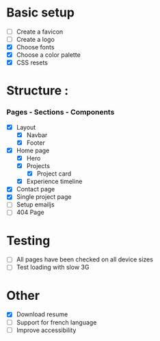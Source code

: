# Basic setup

- [ ] Create a favicon
- [ ] Create a logo
- [x] Choose fonts
- [x] Choose a color palette
- [x] CSS resets

# Structure :

### Pages - Sections - Components

- [x] Layout
  - [x] Navbar
  - [x] Footer
- [x] Home page
  - [x] Hero
  - [x] Projects
    - [x] Project card
  - [x] Experience timeline
- [x] Contact page
- [x] Single project page
- [ ] Setup emailjs
- [ ] 404 Page

# Testing

- [ ] All pages have been checked on all device sizes
- [ ] Test loading with slow 3G

# Other

- [x] Download resume
- [ ] Support for french language
- [ ] Improve accessibility
